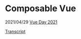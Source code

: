 # Composable Vue

2021/04/29
[Vue Day 2021](https://2021.vueday.it/)

[Transcript](https://antfu.me/posts/vueday-2021)

